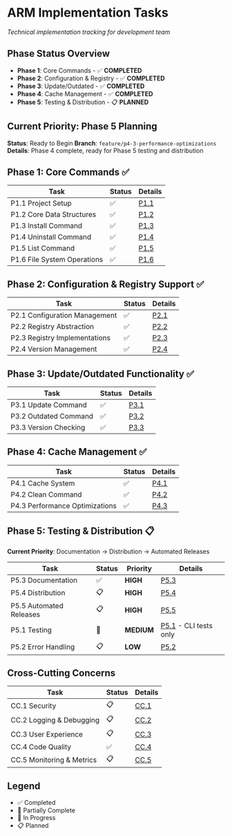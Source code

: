 # ARM Implementation Tasks

*Technical implementation tracking for development team*

## Phase Status Overview

- **Phase 1**: Core Commands - ✅ **COMPLETED**
- **Phase 2**: Configuration & Registry - ✅ **COMPLETED**
- **Phase 3**: Update/Outdated - ✅ **COMPLETED**
- **Phase 4**: Cache Management - ✅ **COMPLETED**
- **Phase 5**: Testing & Distribution - 📋 **PLANNED**

## Current Priority: Phase 5 Planning

**Status**: Ready to Begin
**Branch**: `feature/p4-3-performance-optimizations`
**Details**: Phase 4 complete, ready for Phase 5 testing and distribution

## Phase 1: Core Commands ✅

| Task | Status | Details |
|------|--------|---------|
| P1.1 Project Setup | ✅ | [P1.1](tasks/p1-1-project-setup.md) |
| P1.2 Core Data Structures | ✅ | [P1.2](tasks/p1-2-core-data-structures.md) |
| P1.3 Install Command | ✅ | [P1.3](tasks/p1-3-install-command.md) |
| P1.4 Uninstall Command | ✅ | [P1.4](tasks/p1-4-uninstall-command.md) |
| P1.5 List Command | ✅ | [P1.5](tasks/p1-5-list-command.md) |
| P1.6 File System Operations | ✅ | [P1.6](tasks/p1-6-filesystem-operations.md) |

## Phase 2: Configuration & Registry Support ✅

| Task | Status | Details |
|------|--------|---------|
| P2.1 Configuration Management | ✅ | [P2.1](tasks/p2-1-configuration-management.md) |
| P2.2 Registry Abstraction | ✅ | [P2.2](tasks/p2-2-registry-abstraction.md) |
| P2.3 Registry Implementations | ✅ | [P2.3](tasks/p2-3-registry-implementations.md) |
| P2.4 Version Management | ✅ | [P2.4](tasks/p2-4-version-management.md) |

## Phase 3: Update/Outdated Functionality ✅

| Task | Status | Details |
|------|--------|---------|
| P3.1 Update Command | ✅ | [P3.1](tasks/p3-1-update-command.md) |
| P3.2 Outdated Command | ✅ | [P3.2](tasks/p3-2-outdated-command.md) |
| P3.3 Version Checking | ✅ | [P3.3](tasks/p3-3-version-checking.md) |

## Phase 4: Cache Management ✅

| Task | Status | Details |
|------|--------|---------|
| P4.1 Cache System | ✅ | [P4.1](tasks/p4-1-cache-system.md) |
| P4.2 Clean Command | ✅ | [P4.2](tasks/p4-2-clean-command.md) |
| P4.3 Performance Optimizations | ✅ | [P4.3](tasks/p4-3-performance-optimizations.md) |

## Phase 5: Testing & Distribution 📋

**Current Priority**: Documentation → Distribution → Automated Releases

| Task | Status | Priority | Details |
|------|--------|----------|---------|
| P5.3 Documentation | ✅ | **HIGH** | [P5.3](tasks/p5-3-documentation.md) |
| P5.4 Distribution | 📋 | **HIGH** | [P5.4](tasks/p5-4-distribution.md) |
| P5.5 Automated Releases | 📋 | **HIGH** | [P5.5](tasks/p5-5-automated-releases.md) |
| P5.1 Testing | 🔄 | **MEDIUM** | [P5.1](tasks/p5-1-testing.md) - CLI tests only |
| P5.2 Error Handling | 📋 | **LOW** | [P5.2](tasks/p5-2-error-handling.md) |

## Cross-Cutting Concerns

| Task | Status | Details |
|------|--------|---------|
| CC.1 Security | 📋 | [CC.1](tasks/cc-1-security.md) |
| CC.2 Logging & Debugging | 📋 | [CC.2](tasks/cc-2-logging-debugging.md) |
| CC.3 User Experience | 📋 | [CC.3](tasks/cc-3-user-experience.md) |
| CC.4 Code Quality | ✅ | [CC.4](tasks/cc-4-code-quality.md) |
| CC.5 Monitoring & Metrics | 📋 | [CC.5](tasks/cc-5-monitoring-metrics.md) |

## Legend
- ✅ Completed
- 🔄 Partially Complete
- 🚧 In Progress
- 📋 Planned
